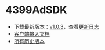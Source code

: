 # 4399AdSDK

- 下载最新版本：[v1.0.3](https://github.com/4399SDKDev/4399AdSDK/archive/v1.0.3.zip)，查看[更新日志](https://github.com/4399SDKDev/4399AdSDK/blob/master/%E6%9B%B4%E6%96%B0%E6%97%A5%E5%BF%97.md)   
- [客户端接入文档](https://github.com/4399SDKDev/4399AdSDK/blob/master/4399%E5%B9%BF%E5%91%8ASDK%E5%AE%A2%E6%88%B7%E7%AB%AF%E6%8E%A5%E5%85%A5.md#AdPrototype) 
- [所有历史版本](https://github.com/4399SDKDev/4399AdSDK/releases)
